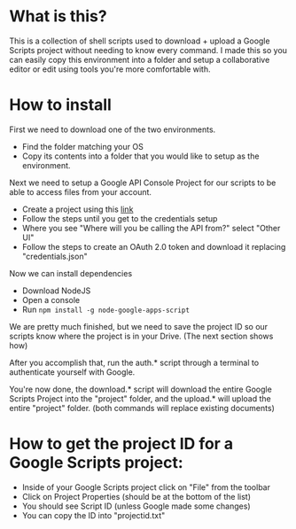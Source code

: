 # What is this?

This is a collection of shell scripts used to download + upload a Google Scripts project without needing to know every command.
I made this so you can easily copy this environment into a folder and setup a collaborative editor or edit using tools you're more comfortable with.



# How to install

First we need to download one of the two environments.

* Find the folder matching your OS
* Copy its contents into a folder that you would like to setup as the environment.

Next we need to setup a Google API Console Project for our scripts to be able to access files from your account.

* Create a project using this [link](https://console.developers.google.com/start/api?id=drive&credential=client_key)
* Follow the steps until you get to the credentials setup
* Where you see "Where will you be calling the API from?" select "Other UI"
* Follow the steps to create an OAuth 2.0 token and download it replacing "credentials.json"

Now we can install dependencies

* Download NodeJS
* Open a console
* Run `npm install -g node-google-apps-script`

We are pretty much finished, but we need to save the project ID so our scripts know where the project is in your Drive. (The next section shows how)

After you accomplish that, run the auth.* script through a terminal to authenticate yourself with Google.

You're now done, the download.* script will download the entire Google Scripts Project into the "project" folder, and the upload.* will upload the entire "project" folder. (both commands will replace existing documents)



# How to get the project ID for a Google Scripts project:

* Inside of your Google Scripts project click on "File" from the toolbar
* Click on Project Properties (should be at the bottom of the list)
* You should see Script ID (unless Google made some changes)
* You can copy the ID into "projectid.txt"

